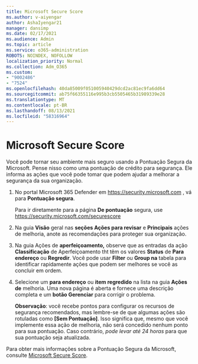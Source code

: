 ```yaml
---
title: Microsoft Secure Score
ms.author: v-aiyengar
author: AshaIyengar21
manager: dansimp
ms.date: 02/17/2021
ms.audience: Admin
ms.topic: article
ms.service: o365-administration
ROBOTS: NOINDEX, NOFOLLOW
localization_priority: Normal
ms.collection: Adm_O365
ms.custom:
- "9002486"
- "7524"
ms.openlocfilehash: 40da85009f051005940429dcd2ac81ec9fa6dd64
ms.sourcegitcommit: ab75f66355116e995b3cb5505465b31989339e28
ms.translationtype: MT
ms.contentlocale: pt-BR
ms.lasthandoff: 08/13/2021
ms.locfileid: "58316964"
---
```

# <a name="microsoft-secure-score"></a>Microsoft Secure Score

Você pode tornar seu ambiente mais seguro usando a Pontuação Segura da Microsoft. Pense nisso como uma pontuação de crédito para segurança. Ele informa as ações que você pode tomar que podem ajudar a melhorar a segurança da sua organização.

1. No portal Microsoft 365 Defender em <https://security.microsoft.com> , vá para **Pontuação segura**.

   Para ir diretamente para a página **De pontuação** segura, use <https://security.microsoft.com/securescore>

2. Na guia **Visão** geral nas **seções Ações para revisar** e **Principais** ações de melhoria, anote as recomendações para proteger sua organização.

3. Na guia Ações de **aperfeiçoamento,** observe que as entradas da ação **Classificação** de Aperfeiçoamento tht têm os valores **Status** de **Para endereço** ou **Regredir**.  Você pode usar **Filter** ou **Group na** tabela para identificar rapidamente ações que podem ser melhores se você as concluir em ordem.

4. Selecione um **para endereço** ou **item regredido** na lista na guia **Ações de** melhoria. Uma nova página é aberta e fornece uma descrição completa e um **botão Gerenciar** para corrigir o problema.

    **Observação**: você recebe pontos para configurar os recursos de segurança recomendados, mas lembre-se de que algumas ações são rotuladas como **[Sem Pontuação]**. Isso significa que, mesmo que você implemente essa ação de melhoria, não será concedido nenhum ponto para sua pontuação. Caso contrário, *pode levar até 24 horas* para que sua pontuação seja atualizada.

Para obter mais informações sobre a Pontuação Segura da Microsoft, consulte [Microsoft Secure Score](https://docs.microsoft.com/microsoft-365/security/defender/microsoft-secure-score).
